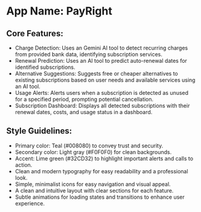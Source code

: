 # **App Name**: PayRight

## Core Features:

- Charge Detection: Uses an Gemini AI tool to detect recurring charges from provided bank data, identifying subscription services.
- Renewal Prediction: Uses an AI tool to predict auto-renewal dates for identified subscriptions.
- Alternative Suggestions: Suggests free or cheaper alternatives to existing subscriptions based on user needs and available services using an AI tool.
- Usage Alerts: Alerts users when a subscription is detected as unused for a specified period, prompting potential cancellation.
- Subscription Dashboard: Displays all detected subscriptions with their renewal dates, costs, and usage status in a dashboard.

## Style Guidelines:

- Primary color: Teal (#008080) to convey trust and security.
- Secondary color: Light gray (#F0F0F0) for clean backgrounds.
- Accent: Lime green (#32CD32) to highlight important alerts and calls to action.
- Clean and modern typography for easy readability and a professional look.
- Simple, minimalist icons for easy navigation and visual appeal.
- A clean and intuitive layout with clear sections for each feature.
- Subtle animations for loading states and transitions to enhance user experience.
